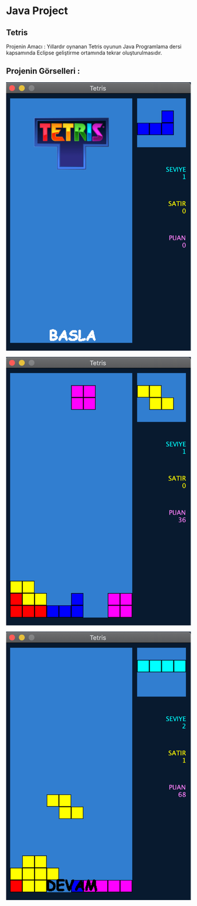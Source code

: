 # Java Project

## Tetris

Projenin Amacı : Yıllardır oynanan Tetris oyunun Java Programlama dersi kapsamında Eclipse geliştirme ortamında tekrar oluşturulmasıdır.

## Projenin Görselleri : 

![1](https://raw.githubusercontent.com/enesdnz/Tetris/master/res/img1.png) 


![2](https://raw.githubusercontent.com/enesdnz/Tetris/master/res/img2.png) 


![3](https://raw.githubusercontent.com/enesdnz/Tetris/master/res/img3.png) 


